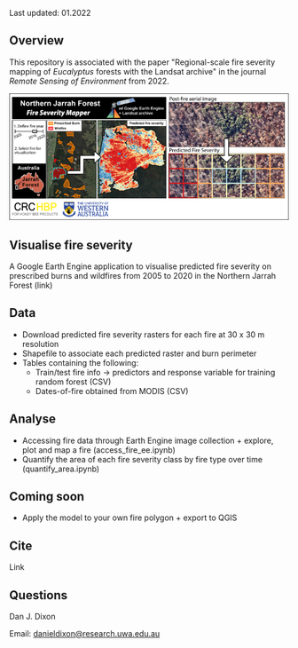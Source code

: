 Last updated: 01.2022 

Overview
--------

This repository is associated with the paper "Regional-scale fire severity mapping of *Eucalyptus* forests with the Landsat archive" in the journal *Remote Sensing of Environment* from 2022. 

<p align="center">
  <img src="figs/graph-abs2.png" />
</p>

Visualise fire severity
--------
A Google Earth Engine application to visualise predicted fire severity on prescribed burns and wildfires from 2005 to 2020 in the Northern Jarrah Forest (link)


Data
--------
  - Download predicted fire severity rasters for each fire at 30 x 30 m resolution
  - Shapefile to associate each predicted raster and burn perimeter
  - Tables containing the following:
    - Train/test fire info -> predictors and response variable for training random forest (CSV)
    - Dates-of-fire obtained from MODIS (CSV)
 
Analyse
--------
   -  Accessing fire data through Earth Engine image collection + explore, plot and map a fire (access_fire_ee.ipynb)
   -  Quantify the area of each fire severity class by fire type over time (quantify_area.ipynb)

Coming soon
--------
   -  Apply the model to your own fire polygon + export to QGIS

Cite
--------
Link

Questions
--------
Dan J. Dixon

Email: danieldixon@research.uwa.edu.au

